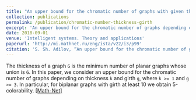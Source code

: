 ```yaml
---
title: "An upper bound for the chromatic number of graphs with given thickness and girth"
collection: publications
permalink: /publication/chromatic-number-thickness-girth
excerpt: 'An upper bound for the chromatic number of graphs depending on thickness and girth.'
date: 2018-09-01
venue: 'Intelligent systems. Theory and applications'
paperurl: 'http://mi.mathnet.ru/eng/ista/v22/i3/p99'
citation: 'S. Sh. Adilov, “An upper bound for the chromatic number of graphs with given thickness and girth”, Intelligent systems. Theory and applications, 22:3 (2018), 99–104'
---
```

The thickness of a graph `G` is the minimum number of planar graphs whose union is `G`. In this paper, we consider an upper bound for the chromatic number of graphs depending on thickness `k` and girth `g`, where `k >= 1` and `g >= 3`. In particular, for biplanar graphs with girth at least 10 we obtain 5-colorability. [[Math-Net]](http://mi.mathnet.ru/eng/ista/v22/i3/p99)
